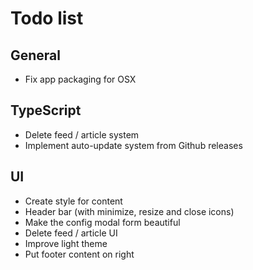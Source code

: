 # Todo list
## General
* Fix app packaging for OSX

## TypeScript
* Delete feed / article system
* Implement auto-update system from Github releases

## UI
* Create style for <table> content
* Header bar (with minimize, resize and close icons)
* Make the config modal form beautiful
* Delete feed / article UI
* Improve light theme
* Put footer content on right
